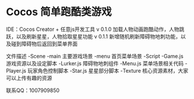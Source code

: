 # Cocos 简单跑酷类游戏
IDE：Cocos Creator + 任意js开发工具
v 0.1.0  加载人物动画跑酷动作，人物跳跃，以及刷新星星，人物拾取星星功能
v 0.1.1  新增随机刷新障碍物地刺功能，以及碰到障碍物后返回到菜单界面

文件描述
-Scene
-main 主要游戏场景
-menu 首页菜单场景
-Script
-Game.js 游戏资源以及设定脚本
-Lurker.js 障碍物地刺组件
-Menu.js  菜单场景相关代码
-Player.js 玩家角色控制脚本
-Star.js    星星部分脚本
-Texture
核心资源素材，大家可以上传有趣的资源

联系QQ：1007909850
